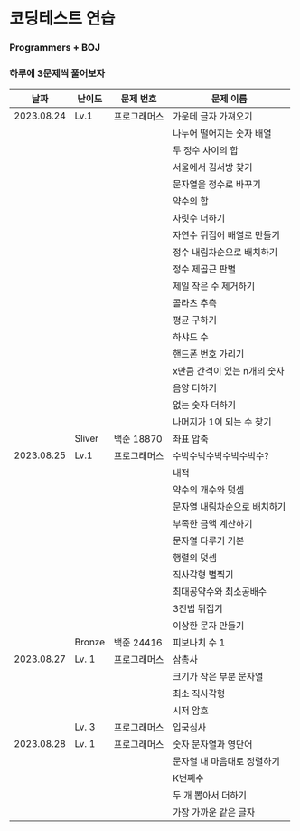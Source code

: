 # 코딩테스트 연습

### Programmers + BOJ

### 하루에 3문제씩 풀어보자

| 날짜 | 난이도 | 문제 번호 | 문제 이름 |
| -- | -- | -- | -- |
|2023.08.24 | Lv.1 | 프로그래머스 | 가운데 글자 가져오기
| | |  | 나누어 떨어지는 숫자 배열
| | |  | 두 정수 사이의 합
| | |  | 서울에서 김서방 찾기
| | |  | 문자열을 정수로 바꾸기
| | |  | 약수의 합
| | |  | 자릿수 더하기
| | |  | 자연수 뒤집어 배열로 만들기
| | |  | 정수 내림차순으로 배치하기
| | |  | 정수 제곱근 판별
| | |  | 제일 작은 수 제거하기
| | |  | 콜라츠 추측
| | |  | 평균 구하기
| | |  | 하샤드 수
| | |  | 핸드폰 번호 가리기
| | |  | x만큼 간격이 있는 n개의 숫자
| | |  | 음양 더하기
| | |  | 없는 숫자 더하기
| | |  | 나머지가 1이 되는 수 찾기
| | Sliver | 백준 18870 | 좌표 압축
| 2023.08.25 | Lv.1 | 프로그래머스 | 수박수박수박수박수박수?
| | | | 내적
| | | | 약수의 개수와 덧셈
| | | | 문자열 내림차순으로 배치하기
| | | | 부족한 금액 계산하기
| | | | 문자열 다루기 기본
| | | | 행렬의 덧셈
| | | | 직사각형 별찍기
| | | | 최대공약수와 최소공배수
| | | | 3진법 뒤집기
| | | | 이상한 문자 만들기
| | Bronze | 백준 24416 | 피보나치 수 1
| 2023.08.27 | Lv. 1 | 프로그래머스 | 삼총사
| | | | 크기가 작은 부분 문자열
| | | | 최소 직사각형
| | | | 시저 암호
| | Lv. 3 | 프로그래머스 | 입국심사
| 2023.08.28 | Lv. 1 | 프로그래머스 | 숫자 문자열과 영단어
| | | | 문자열 내 마음대로 정렬하기
| | | | K번째수
| | | | 두 개 뽑아서 더하기
| | | | 가장 가까운 같은 글자
